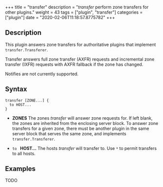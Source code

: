 +++
title = "transfer"
description = "*transfer* perform zone transfers for other plugins."
weight = 43
tags = ["plugin", "transfer"]
categories = ["plugin"]
date = "2020-02-06T11:18:57.8775782"
+++

## Description

This plugin answers zone transfers for authoritative plugins that implement
`transfer.Transferer`.

Transfer answers full zone transfer (AXFR) requests and incremental zone transfer (IXFR) requests
with AXFR fallback if the zone has changed.

Notifies are not currently supported.

## Syntax

~~~
transfer [ZONE...] {
  to HOST...
}
~~~

* **ZONES** The zones *transfer* will answer zone requests for. If left blank,
  the zones are inherited from the enclosing server block. To answer zone
  transfers for a given zone, there must be another plugin in the same server
  block that serves the same zone, and implements `transfer.Transferer`.

* `to ` **HOST...** The hosts *transfer* will transfer to. Use `*` to permit
  transfers to all hosts.

## Examples

TODO
